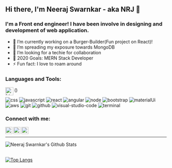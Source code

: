 ## Hi there, I'm Neeraj Swarnkar - aka NRJ 👋

### I'm a Front end engineer! I have been involve in designing and development of web application.
- 🔭 I’m currently working on a Burger-Builder(Fun project on React)!
- 🌱 I’m spreading my exposure towards MongoDB
- 👯 I’m looking for a techie for collaboration
- 🥅 2020 Goals: MERN Stack Developer
- ⚡ Fun fact: I love to roam around

### Languages and Tools:
(<img align="left" alt="html5" width="25px" src="https://user-images.githubusercontent.com/41924826/94284056-7e154f80-ff6f-11ea-8ccb-413c9be28864.png" />)

![css](https://user-images.githubusercontent.com/41924826/94284326-d5b3bb00-ff6f-11ea-8678-60ed870f7b37.png)
![javascript](https://user-images.githubusercontent.com/41924826/94284345-dba99c00-ff6f-11ea-975d-7dc1e05f9a0e.png)
![react](https://user-images.githubusercontent.com/41924826/94284355-dcdac900-ff6f-11ea-82c9-3b9e8a3270cf.png)
![angular](https://user-images.githubusercontent.com/41924826/94284470-07c51d00-ff70-11ea-8055-6f65579e3982.png)
![node](https://user-images.githubusercontent.com/41924826/94284589-38a55200-ff70-11ea-96e7-f40335b01950.png)
![bootstrap](https://user-images.githubusercontent.com/41924826/94284999-c719d380-ff70-11ea-9df8-650b29ff5dac.png)
![materialUi](https://user-images.githubusercontent.com/41924826/94285020-ce40e180-ff70-11ea-82c2-d4befdb6405e.png)
![aws](https://user-images.githubusercontent.com/41924826/94285123-ed3f7380-ff70-11ea-9d5a-11200a9618e3.png)
![git](https://user-images.githubusercontent.com/41924826/94285135-f16b9100-ff70-11ea-8c54-1ad119cd9ce7.png)
![github](https://user-images.githubusercontent.com/41924826/94285137-f16b9100-ff70-11ea-88d8-ef3cbe986d08.png)
![visual-studio-code](https://user-images.githubusercontent.com/41924826/94285182-fdefe980-ff70-11ea-90c5-eab58c1a354b.png)
![terminal](https://user-images.githubusercontent.com/41924826/94285162-f9c3cc00-ff70-11ea-82b0-f81083e0835e.png)

### Connect with me:

[<img align="left" alt="neerajSwarnkar | Twitter" width="22px" src="https://cdn.jsdelivr.net/npm/simple-icons@v3/icons/twitter.svg" />][twitter]
[<img align="left" alt="neerajSwarnkar | LinkedIn" width="22px" src="https://cdn.jsdelivr.net/npm/simple-icons@v3/icons/linkedin.svg" />][linkedin]
[<img align="left" alt="neerajSwarnkar | Instagram" width="22px" src="https://cdn.jsdelivr.net/npm/simple-icons@v3/icons/instagram.svg" />][instagram]

<br />

---

<img align="left" alt="Neeraj Swarnkar's Github Stats" src="https://github-readme-stats.vercel.app/api?username=neerajswarnkar&show_icons=true&hide_border=true" />
<br />
<br />


[![Top Langs](https://github-readme-stats.vercel.app/api/top-langs/?username=neerajswarnkar)](https://github.com/neerajswarnkar/github-readme-stats)

[twitter]: https://twitter.com/
[instagram]: https://www.instagram.com/
[linkedin]: https://www.linkedin.com/in/
